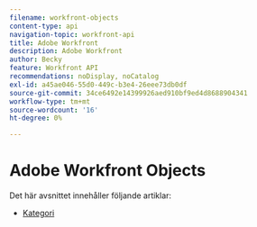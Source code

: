 ```yaml
---
filename: workfront-objects
content-type: api
navigation-topic: workfront-api
title: Adobe Workfront
description: Adobe Workfront
author: Becky
feature: Workfront API
recommendations: noDisplay, noCatalog
exl-id: a45ae046-55d0-449c-b3e4-26eee73db0df
source-git-commit: 34ce6492e14399926aed910bf9ed4d8688904341
workflow-type: tm+mt
source-wordcount: '16'
ht-degree: 0%

---
```



# Adobe Workfront Objects

Det här avsnittet innehåller följande artiklar:

* [Kategori](../../wf-api/wf-objects/category.md)
